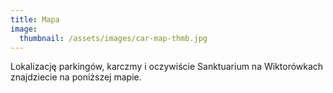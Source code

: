 ```yaml
---
title: Mapa
image:
  thumbnail: /assets/images/car-map-thmb.jpg
---
```


Lokalizację parkingów, karczmy i oczywiście Sanktuarium na Wiktorówkach znajdziecie na poniższej mapie.

<div id='googleMap' style='width: 100%; height: 400px;'></div>

<script>
	var icon_base_path = 'http://maps.google.com/mapfiles/kml/shapes/' 
	var icon_parking_path = icon_base_path + 'parking_lot.png'
	var church_icon_path = icon_base_path + 'church.png'
	var party_icon_path = icon_base_path + 'bars.png'
	var center = {
		'lat': 49.30,
		'lng': 20.05
	} 
	var parking_wierch = {
		'position': {lat: 49.284997, lng: 20.112783},
		'label': 'Parking - Wierch Poroniec',
		'icon': icon_parking_path,
	}
	var parking_oswald = {
		'position': {lat: 49.282389, lng: 20.087412},
		'label': 'Parking - Zazadnia',
		'icon': icon_parking_path,
	}
	var tatrzanski_bor = {
		'position': {lat: 49.311799, lng: 20.061783},
		'label': 'Tatrzański Bór - przyjęcie i noclegi',
		'icon': party_icon_path,
	}
	var wiktorowki = {
		'position': {lat: 49.265404, lng: 20.086490},
		'label': 'Sanktuarium Wiktorówki - ślub',
		'icon': church_icon_path,
	}

	function myMap() {
	  var mapProp = {
	    disableDefaultUI: true,
	    center: new google.maps.LatLng(center['lat'], center['lng']),
	    zoom: 12,
	    zoomControl: true,
	    scaleControl: true,
	    rotateControl: true,
	    mapTypeId: 'terrain',
	  };

	  var map = new google.maps.Map(document.getElementById("googleMap"), mapProp);

	  var marker = new google.maps.Marker(
		  {
			position: tatrzanski_bor['position'],
			label: tatrzanski_bor['label'],
			icon: tatrzanski_bor['icon'],
			map: map,
		  }
	  ) 
	  var marker = new google.maps.Marker(
		  {
			position: wiktorowki['position'],
			label: wiktorowki['label'],
			icon: wiktorowki['icon'],
			map: map,
		  }
	  ) 
	  var marker = new google.maps.Marker(
		  {
			position: parking_wierch['position'],
			label: parking_wierch['label'], 
			icon: parking_wierch['icon'],
			map: map,
		  }
	  ) 
	  var marker = new google.maps.Marker(
		  {
			position: parking_oswald['position'],
			label: parking_oswald['label'], 
			icon: parking_oswald['icon'],
			map: map,
		  }
	  ) 
	}
</script>
<script src="maps.js" charset="utf-8"></script>
<script src="https://maps.googleapis.com/maps/api/js?key=AIzaSyBN52hWwgKhTTfdSzwtqH1JbWtCJLYHcwY&callback=myMap"></script>
